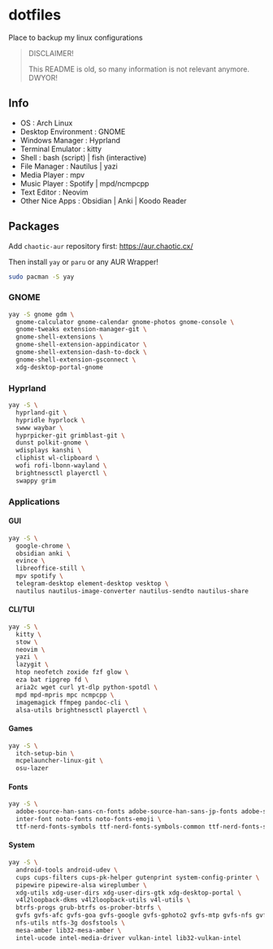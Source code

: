 # dotfiles
Place to backup my linux configurations

> DISCLAIMER!
> 
> This README is old, so many information is not relevant anymore. DWYOR!

## Info

- OS : Arch Linux
- Desktop Environment : GNOME
- Windows Manager : Hyprland
- Terminal Emulator : kitty
- Shell : bash (script) | fish (interactive)
- File Manager : Nautilus | yazi
- Media Player : mpv
- Music Player : Spotify | mpd/ncmpcpp
- Text Editor : Neovim
- Other Nice Apps : Obsidian | Anki | Koodo Reader

## Packages

Add `chaotic-aur` repository first: https://aur.chaotic.cx/

Then install `yay` or `paru` or any AUR Wrapper!
```bash
sudo pacman -S yay
```

### GNOME
```bash
yay -S gnome gdm \
  gnome-calculator gnome-calendar gnome-photos gnome-console \
  gnome-tweaks extension-manager-git \
  gnome-shell-extensions \
  gnome-shell-extension-appindicator \
  gnome-shell-extension-dash-to-dock \
  gnome-shell-extension-gsconnect \
  xdg-desktop-portal-gnome
```

### Hyprland
```bash
yay -S \
  hyprland-git \
  hypridle hyprlock \
  swww waybar \
  hyprpicker-git grimblast-git \
  dunst polkit-gnome \
  wdisplays kanshi \
  cliphist wl-clipboard \
  wofi rofi-lbonn-wayland \
  brightnessctl playerctl \
  swappy grim
```

### Applications

#### GUI
```bash
yay -S \
  google-chrome \
  obsidian anki \
  evince \
  libreoffice-still \
  mpv spotify \
  telegram-desktop element-desktop vesktop \
  nautilus nautilus-image-converter nautilus-sendto nautilus-share
```

#### CLI/TUI
```bash
yay -S \
  kitty \
  stow \
  neovim \
  yazi \
  lazygit \
  htop neofetch zoxide fzf glow \
  eza bat ripgrep fd \
  aria2c wget curl yt-dlp python-spotdl \
  mpd mpd-mpris mpc ncmpcpp \
  imagemagick ffmpeg pandoc-cli \
  alsa-utils brightnessctl playerctl \
```

#### Games
```bash
yay -S \
  itch-setup-bin \
  mcpelauncher-linux-git \
  osu-lazer
```

#### Fonts
```bash
yay -S \
  adobe-source-han-sans-cn-fonts adobe-source-han-sans-jp-fonts adobe-source-han-sans-kr-fonts \
  inter-font noto-fonts noto-fonts-emoji \
  ttf-nerd-fonts-symbols ttf-nerd-fonts-symbols-common ttf-nerd-fonts-symbols-mono
```

#### System
```bash
yay -S \
  android-tools android-udev \
  cups cups-filters cups-pk-helper gutenprint system-config-printer \
  pipewire pipewire-alsa wireplumber \
  xdg-utils xdg-user-dirs xdg-user-dirs-gtk xdg-desktop-portal \
  v4l2loopback-dkms v4l2loopback-utils v4l-utils \
  btrfs-progs grub-btrfs os-prober-btrfs \
  gvfs gvfs-afc gvfs-goa gvfs-google gvfs-gphoto2 gvfs-mtp gvfs-nfs gvfs-smb \
  nfs-utils ntfs-3g dosfstools \
  mesa-amber lib32-mesa-amber \
  intel-ucode intel-media-driver vulkan-intel lib32-vulkan-intel
```

